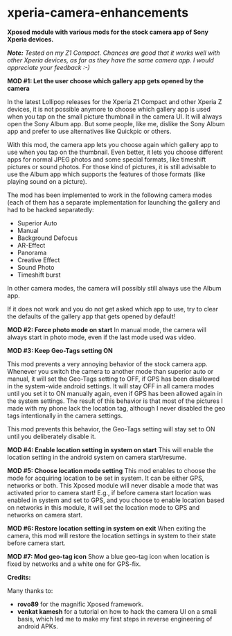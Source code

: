 # xperia-camera-enhancements
<b>Xposed module with various mods for the stock camera app of Sony Xperia devices.</b>

<i><b>Note:</b> Tested on my Z1 Compact. Chances are good that it works well with other Xperia devices, as far as they have the same camera app. I would appreciate your feedback :-)</i>

<b>MOD #1: Let the user choose which gallery app gets opened by the camera</b>

In the latest Lollipop releases for the Xperia Z1 Compact and other Xperia Z devices, it is not possible anymore to choose which gallery app is used when you tap on the small picture thumbnail in the camera UI. It will always open the Sony Album app. But some people, like me, dislike the Sony Album app and prefer to use alternatives like Quickpic or others.

With this mod, the camera app lets you choose again which gallery app to use when you tap on the thumbnail. Even better, it lets you choose different apps for normal JPEG photos and some special formats, like timeshift pictures or sound photos. For those kind of pictures, it is still advisable to use the Album app which supports the features of those formats (like playing sound on a picture).

The mod has been implemented to work in the following camera modes (each of them has a separate implementation for launching the gallery and had to be hacked separatedly:

<ul>
<li>Superior Auto</li>
<li>Manual</li>
<li>Background Defocus</li>
<li>AR-Effect</li>
<li>Panorama</li>
<li>Creative Effect</li>
<li>Sound Photo</li>
<li>Timeshift burst</li>
</ul>

In other camera modes, the camera will possibly still always use the Album app.

If it does not work and you do not get asked which app to use, try to clear the defaults of the gallery app that gets opened by default!

<b>MOD #2: Force photo mode on start</b>
In manual mode, the camera will always start in photo mode, even if the last mode used was video.

<b>MOD #3: Keep Geo-Tags setting ON</b>

This mod prevents a very annoying behavior of the stock camera app. Whenever you switch the camera to another mode than superior auto or manual, it will set the Geo-Tags setting to OFF, if GPS has been disallowed in the system-wide android settings. It will stay OFF in all camera modes until you set it to ON manually again, even if GPS has been allowed again in the system settings. The result of this behavior is that most of the pictures I made with my phone lack the location tag, although I never disabled the geo tags intentionally in the camera settings.

This mod prevents this behavior, the Geo-Tags setting will stay set to ON until you deliberately disable it.

<b>MOD #4: Enable location setting in system on start</b>
This will enable the location setting in the android system on camera start/resume.

<b>MOD #5: Choose location mode setting</b>
This mod enables to choose the mode for acquiring location to be set in system. It can be either GPS, networks or both.
This Xposed module will never disable a mode that was activated prior to camera start! E.g., if before camera start location was enabled in system and set to GPS, and you choose to enable location based on networks in this module, it will set the location mode to GPS and networks on camera start.

<b>MOD #6: Restore location setting in system on exit</b>
When exiting the camera, this mod will restore the location settings in system to their state before camera start.

<b>MOD #7: Mod geo-tag icon</b>
Show a blue geo-tag icon when location is fixed by networks and a white one for GPS-fix.

<b>Credits:</b>

Many thanks to:

<ul>
<li><b>rovo89</b> for the magnific Xposed framework.</li>
<li><b>venkat kamesh</b> for a tutorial on how to hack the camera UI on a smali basis, which led me to make my first steps in reverse engineering of android APKs.</li>
</ul>

